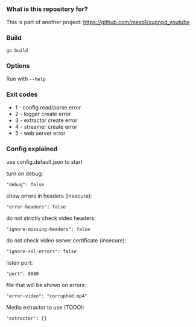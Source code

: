 ### What is this repository for? ###

This is part of another project: https://github.com/mesb1/xupnpd_youtube

### Build ###

`go build`

### Options ###

Run with `--help`

### Exit codes ###

  - 1 - config read/parse error
  - 2 - logger create error
  - 3 - extractor create error
  - 4 - streamer create error
  - 5 - web server error

### Config explained ###
use config.default.json to start

turn on debug:

```
"debug": false
```
show errors in headers (insecure):

```
"error-headers": false
```
do not strictly check video headers:

```
"ignore-missing-headers": false
```
do not check video server certificate (insecure):

```
"ignore-ssl-errors": false
```
listen port:

```
"port": 8080
```
file that will be shown on errors:

```
"error-video": "corrupted.mp4"
```
Media extractor to use (TODO):

```
"extractor": {}
```